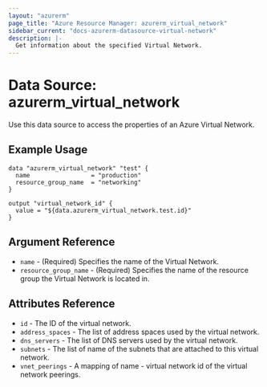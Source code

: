 ```yaml
---
layout: "azurerm"
page_title: "Azure Resource Manager: azurerm_virtual_network"
sidebar_current: "docs-azurerm-datasource-virtual-network"
description: |-
  Get information about the specified Virtual Network.
---
```


# Data Source: azurerm_virtual_network

Use this data source to access the properties of an Azure Virtual Network.

## Example Usage

```hcl
data "azurerm_virtual_network" "test" {
  name                 = "production"
  resource_group_name  = "networking"
}

output "virtual_network_id" {
  value = "${data.azurerm_virtual_network.test.id}"
}
```

## Argument Reference

* `name` - (Required) Specifies the name of the Virtual Network.
* `resource_group_name` - (Required) Specifies the name of the resource group the Virtual Network is located in.

## Attributes Reference

* `id` - The ID of the virtual network.
* `address_spaces` - The list of address spaces used by the virtual network.
* `dns_servers` - The list of DNS servers used by the virtual network.
* `subnets` - The list of name of the subnets that are attached to this virtual network.
* `vnet_peerings` - A mapping of name - virtual network id of the virtual network peerings.
